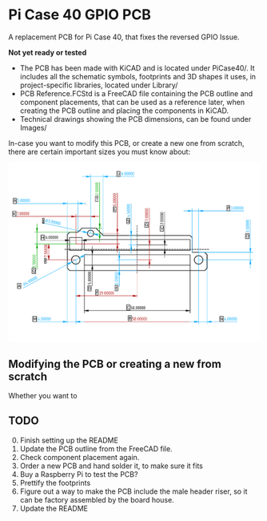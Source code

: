 # Pi Case 40 GPIO PCB

A replacement PCB for Pi Case 40, that fixes the reversed GPIO Issue.

**Not yet ready or tested**

 - The PCB has been made with KiCAD and is located under PiCase40/. It includes all the schematic symbols, footprints and 3D shapes it uses, in project-specific libraries, located under Library/
 - PCB Reference.FCStd is a FreeCAD file containing the PCB outline and component placements, that can be used as a reference later, when creating the PCB outline and placing the components in KiCAD.
 - Technical drawings showing the PCB dimensions, can be found under Images/

In-case you want to modify this PCB, or create a new one from scratch, there are certain important sizes you must know about:

![PCB Dimensions](Images/Dimensions.png)

## Modifying the PCB or creating a new from scratch

Whether you want to 

## TODO

0. Finish setting up the README
1. Update the PCB outline from the FreeCAD file.
2. Check component placement again.
3. Order a new PCB and hand solder it, to make sure it fits
4. Buy a Raspberry Pi to test the PCB?
5. Prettify the footprints
6. Figure out a way to make the PCB include the male header riser, so it can be factory assembled by the board house.
7. Update the README

